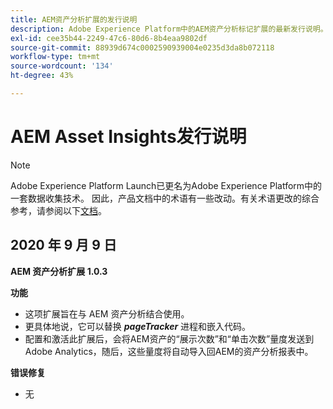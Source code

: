 ```yaml
---
title: AEM资产分析扩展的发行说明
description: Adobe Experience Platform中的AEM资产分析标记扩展的最新发行说明。
exl-id: cee35b44-2249-47c6-80d6-8b4eaa9802df
source-git-commit: 88939d674c0002590939004e0235d3da8b072118
workflow-type: tm+mt
source-wordcount: '134'
ht-degree: 43%

---
```


# AEM Asset Insights发行说明

>[!NOTE]
>
>Adobe Experience Platform Launch已更名为Adobe Experience Platform中的一套数据收集技术。 因此，产品文档中的术语有一些改动。有关术语更改的综合参考，请参阅以下[文档](../../../term-updates.md)。

## 2020 年 9 月 9 日

**AEM 资产分析扩展 1.0.3**

**功能**

- 这项扩展旨在与 AEM 资产分析结合使用。
- 更具体地说，它可以替换 ***pageTracker*** 进程和嵌入代码。
- 配置和激活此扩展后，会将AEM资产的“展示次数”和“单击次数”量度发送到Adobe Analytics，随后，这些量度将自动导入回AEM的资产分析报表中。

**错误修复**

- 无
